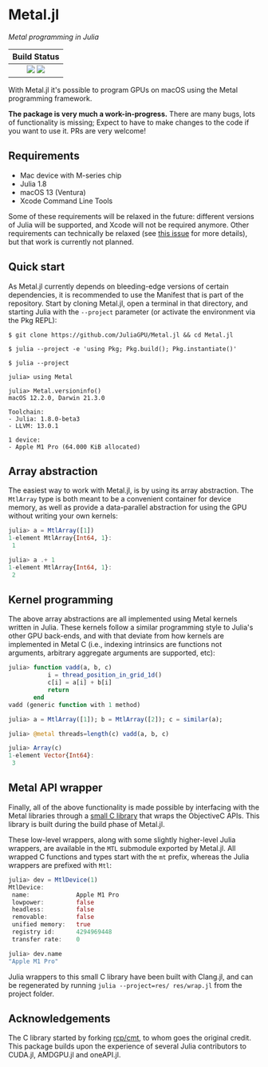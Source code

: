 # Metal.jl

*Metal programming in Julia*

| **Build Status**                                                    |
|:-------------------------------------------------------------------:|
| [![][buildkite-img]][buildkite-url] [![][codecov-img]][codecov-url] |

[buildkite-img]: https://badge.buildkite.com/a9b335b7d5d4d7ea90b031057728de9d1e9a73d5bcd9d89655.svg?branch=main
[buildkite-url]: https://buildkite.com/julialang/metal-dot-jl

[codecov-img]: https://codecov.io/gh/JuliaGPU/Metal.jl/branch/master/graph/badge.svg
[codecov-url]: https://codecov.io/gh/JuliaGPU/Metal.jl

With Metal.jl it's possible to program GPUs on macOS using the Metal programming
framework.

**The package is very much a work-in-progress.** There are many bugs, lots of
functionality is missing; Expect to have to make changes to the code if you want
to use it. PRs are very welcome!


## Requirements

-  Mac device with M-series chip
-  Julia 1.8
-  macOS 13 (Ventura)
-  Xcode Command Line Tools

Some of these requirements will be relaxed in the future: different versions of
Julia will be supported, and Xcode will not be required anymore. Other
requirements can technically be relaxed (see [this
issue](https://github.com/JuliaGPU/Metal.jl/issues/22) for more details), but
that work is currently not planned.


## Quick start

As Metal.jl currently depends on bleeding-edge versions of certain dependencies,
it is recommended to use the Manifest that is part of the repository. Start by
cloning Metal.jl, open a terminal in that directory, and starting Julia with
the `--project` parameter (or activate the environment via the Pkg REPL):

```
$ git clone https://github.com/JuliaGPU/Metal.jl && cd Metal.jl

$ julia --project -e 'using Pkg; Pkg.build(); Pkg.instantiate()'

$ julia --project

julia> using Metal

julia> Metal.versioninfo()
macOS 12.2.0, Darwin 21.3.0

Toolchain:
- Julia: 1.8.0-beta3
- LLVM: 13.0.1

1 device:
- Apple M1 Pro (64.000 KiB allocated)
```


## Array abstraction

The easiest way to work with Metal.jl, is by using its array abstraction.
The `MtlArray` type is both meant to be a convenient container for device
memory, as well as provide a data-parallel abstraction for using the GPU
without writing your own kernels:

```julia
julia> a = MtlArray([1])
1-element MtlArray{Int64, 1}:
 1

julia> a .+ 1
1-element MtlArray{Int64, 1}:
 2
```


## Kernel programming

The above array abstractions are all implemented using Metal kernels written
in Julia. These kernels follow a similar programming style to Julia's other
GPU back-ends, and with that deviate from how kernels are implemented in Metal C
(i.e., indexing intrinsics are functions not arguments, arbitrary aggregate arguments
are supported, etc):

```julia
julia> function vadd(a, b, c)
           i = thread_position_in_grid_1d()
           c[i] = a[i] + b[i]
           return
       end
vadd (generic function with 1 method)

julia> a = MtlArray([1]); b = MtlArray([2]); c = similar(a);

julia> @metal threads=length(c) vadd(a, b, c)

julia> Array(c)
1-element Vector{Int64}:
 3
```


## Metal API wrapper

Finally, all of the above functionality is made possible by interfacing with
the Metal libraries through a [small C library](https://github.com/JuliaGPU/cmt)
that wraps the ObjectiveC APIs. This library is built during the build phase of Metal.jl.

These low-level wrappers, along with some slightly higher-level Julia wrappers,
are available in the `MTL` submodule exported by Metal.jl. All wrapped C
functions and types start with the `mt` prefix, whereas the Julia wrappers are
prefixed with `Mtl`:

```julia
julia> dev = MtlDevice(1)
MtlDevice:
 name:             Apple M1 Pro
 lowpower:         false
 headless:         false
 removable:        false
 unified memory:   true
 registry id:      4294969448
 transfer rate:    0

julia> dev.name
"Apple M1 Pro"
```

Julia wrappers to this small C library have been built with Clang.jl, and can be
regenerated by running `julia --project=res/ res/wrap.jl` from the project
folder.


## Acknowledgements

The C library started by forking [rcp/cmt](https://github.com/recp/cmt), to whom
goes the original credit. This package builds upon the experience of several
Julia contributors to CUDA.jl, AMDGPU.jl and oneAPI.jl.
